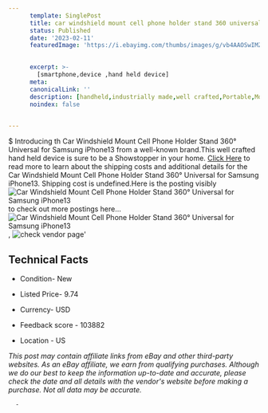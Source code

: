 ```yaml
---
      template: SinglePost
      title: car windshield mount cell phone holder stand 360 universal for samsung iphone13
      status: Published
      date: '2023-02-11'
      featuredImage: 'https://i.ebayimg.com/thumbs/images/g/vb4AAOSwIMZhzoDN/s-l225.jpg'
       

      excerpt: >-
        [smartphone,device ,hand held device]
      meta:
      canonicalLink: ''
      description: [handheld,industrially made,well crafted,Portable,Mobile,Compact,Convenient,Lightweight,Maneuverable,Man-portable,Miniature,Carriable,Hand-held,Light,Holdable,Transportable,Mobile device,Pocket-sized,On-the-go,Wireless,Cordless,Compact size,Convenient size, smartphone,device ,hand held device]
      noindex: false
      

---
```

$
      Introducing th Car Windshield Mount Cell Phone Holder Stand 360° Universal for Samsung iPhone13 from a well-known brand.This well crafted hand held device is sure to be a Showstopper in your home. [Click Here](https://www.ebay.com/itm/313555528130?hash=item49015da9c2%3Ag%3Avb4AAOSwIMZhzoDN&mkevt=1&mkcid=1&mkrid=711-53200-19255-0&campid=%253CePNCampaignId%253E&customid=%253CreferenceId%253E&toolid=10049) to read more to learn about the shipping costs and additional details for the Car Windshield Mount Cell Phone Holder Stand 360° Universal for Samsung iPhone13. Shipping cost is undefined.Here is the posting visibly ![Car Windshield Mount Cell Phone Holder Stand 360° Universal for Samsung iPhone13](https://i.ebayimg.com/thumbs/images/g/vb4AAOSwIMZhzoDN/s-l225.jpg) to check out more postings here... ![Car Windshield Mount Cell Phone Holder Stand 360° Universal for Samsung iPhone13](https://i.ebayimg.com/images/g/vb4AAOSwIMZhzoDN/s-l1200.jpg), ![check vendor page](https://origin-galleryplus.ebayimg.com/ws/web/313555528130_2_0_1/225x225.jpg,https://origin-galleryplus.ebayimg.com/ws/web/313555528130_3_0_1/225x225.jpg,https://origin-galleryplus.ebayimg.com/ws/web/313555528130_4_0_1/225x225.jpg,https://origin-galleryplus.ebayimg.com/ws/web/313555528130_5_0_1/225x225.jpg,https://origin-galleryplus.ebayimg.com/ws/web/313555528130_6_0_1/225x225.jpg,https://origin-galleryplus.ebayimg.com/ws/web/313555528130_7_0_1/225x225.jpg,https://origin-galleryplus.ebayimg.com/ws/web/313555528130_8_0_1/225x225.jpg,https://origin-galleryplus.ebayimg.com/ws/web/313555528130_9_0_1/225x225.jpg,https://origin-galleryplus.ebayimg.com/ws/web/313555528130_10_0_1/225x225.jpg,https://origin-galleryplus.ebayimg.com/ws/web/313555528130_11_0_1/225x225.jpg,https://origin-galleryplus.ebayimg.com/ws/web/313555528130_12_0_1/225x225.jpg)'

      

 ## Technical Facts 



     
      

 - Condition- New 


      

 - Listed Price- 9.74 


      

 - Currency- USD 


      

 - Feedback score - 103882 


      

 - Location - US 


      
      

 *_This post may contain affiliate links from eBay and other third-party websites. As an eBay affiliate, we earn from qualifying purchases. Although we do our best to keep the information up-to-date and accurate, please check the date and all details with the vendor's website before making a purchase. Not all data may be accurate._*




      -
